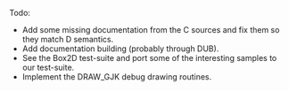 Todo:

- Add some missing documentation from the C sources and fix them so they match D semantics.
- Add documentation building (probably through DUB).
- See the Box2D test-suite and port some of the interesting samples to our test-suite.
- Implement the DRAW_GJK debug drawing routines.

